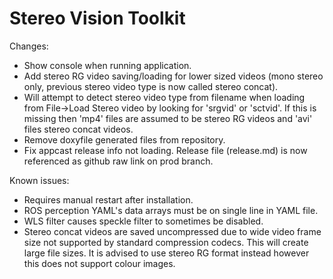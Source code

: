 # Stereo Vision Toolkit

Changes:
- Show console when running application.
- Add stereo RG video saving/loading for lower sized videos (mono stereo only, previous stereo video type is now called stereo concat).
- Will attempt to detect stereo video type from filename when loading from File->Load Stereo video by looking for 'srgvid' or 'sctvid'. If this is missing then 'mp4' files are assumed to be stereo RG videos and 'avi' files stereo concat videos.
- Remove doxyfile generated files from repository.
- Fix appcast release info not loading. Release file (release.md) is now referenced as github raw link on prod branch.

Known issues:
- Requires manual restart after installation.
- ROS perception YAML's data arrays must be on single line in YAML file.
- WLS filter causes speckle filter to sometimes be disabled.
- Stereo concat videos are saved uncompressed due to wide video frame size not supported by standard compression codecs. This will create large file sizes. It is advised to use stereo RG format instead however this does not support colour images. 
